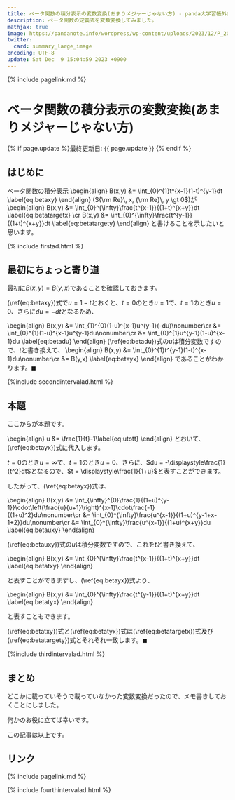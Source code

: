 ```yaml
---
title: ベータ関数の積分表示の変数変換(あまりメジャーじゃない方) - panda大学習帳外伝
description: ベータ関数の定義式を変数変換してみました。
mathjax: true
image: https://pandanote.info/wordpress/wp-content/uploads/2023/12/P_20231123_112546-scaled.jpg
twitter: 
  card: summary_large_image
encoding: UTF-8
update: Sat Dec  9 15:04:59 2023 +0900
---
```

{% include pagelink.md %}
# ベータ関数の積分表示の変数変換(あまりメジャーじゃない方)
{% if page.update %}最終更新日: {{ page.update }} {% endif %}
## はじめに
ベータ関数の積分表示
\begin{align}
B(x,y) &= \int_{0}^{1}t^{x-1}(1-t)^{y-1}dt \label{eq:betaxy}
\end{align}
(${\rm Re}\, x, {\rm Re}\, y \gt 0$)が
\begin{align}
B(x,y) &= \int_{0}^{\infty}\frac{t^{x-1}}{(1+t)^{x+y}}dt \label{eq:betatargetx} \cr
B(x,y) &= \int_{0}^{\infty}\frac{t^{y-1}}{(1+t)^{x+y}}dt \label{eq:betatargety}
\end{align}
と書けることを示したいと思います。

{% include firstad.html %}
## 最初にちょっと寄り道
最初に$B(x,y) = B(y,x)$であることを確認しておきます。

(\ref{eq:betaxy})式で$u = 1-t$とおくと、$t = 0$のとき$u = 1$で、$t = 1$のとき$u = 0$、さらに$du = -dt$となるため、

\begin{align}
B(x,y) &= \int_{1}^{0}(1-u)^{x-1}u^{y-1}(-du)\nonumber\cr
&= \int_{0}^{1}(1-u)^{x-1}u^{y-1}du\nonumber\cr
&= \int_{0}^{1}u^{y-1}(1-u)^{x-1}du \label{eq:betadu}
\end{align}
(\ref{eq:betadu})式の$u$は積分変数ですので、$t$と書き換えて、
\begin{align}
B(x,y) &= \int_{0}^{1}t^{y-1}(1-t)^{x-1}du\nonumber\cr
&= B(y,x) \label{eq:betayx}
\end{align}
であることがわかります。$\blacksquare$

{%include secondintervalad.html %}
## 本題
ここからが本題です。

\begin{align}
u &= \frac{1}{t}-1\label{eq:utott}
\end{align}
とおいて、(\ref{eq:betayx})式に代入します。


$t = 0$のとき$u = \infty$で、$t = 1$のとき$u = 0$、さらに、$du = -\displaystyle\frac{1}{t^2}dt$となるので、$t = \displaystyle\frac{1}{1+u}$と表すことができます。

したがって、(\ref{eq:betayx})式は、

\begin{align}
B(x,y) &= \int_{\infty}^{0}\frac{1}{(1+u)^{y-1}}\cdot\left(\frac{u}{u+1}\right)^{x-1}\cdot\frac{-1}{(1+u)^2}du\nonumber\cr
&= \int_{0}^{\infty}\frac{u^{x-1}}{(1+u)^{y-1+x-1+2}}du\nonumber\cr
&= \int_{0}^{\infty}\frac{u^{x-1}}{(1+u)^{x+y}}du \label{eq:betauxy}
\end{align}

(\ref{eq:betauxy})式の$u$は積分変数ですので、これを$t$と書き換えて、

\begin{align}
B(x,y) &= \int_{0}^{\infty}\frac{t^{x-1}}{(1+t)^{x+y}}dt \label{eq:betatxy}
\end{align}

と表すことができますし、(\ref{eq:betayx})式より、

\begin{align}
B(x,y) &= \int_{0}^{\infty}\frac{t^{y-1}}{(1+t)^{x+y}}dt \label{eq:betatyx}
\end{align}

と表すこともできます。

(\ref{eq:betatxy})式と(\ref{eq:betatyx})式は(\ref{eq:betatargetx})式及び(\ref{eq:betatargety})式とそれぞれ一致します。$\blacksquare$

{%include thirdintervalad.html %}
## まとめ
どこかに載っていそうで載っていなかった変数変換だったので、メモ書きしておくことにしました。

何かのお役に立てば幸いです。

この記事は以上です。
## リンク
{% include pagelink.md %}

{% include fourthintervalad.html %}
